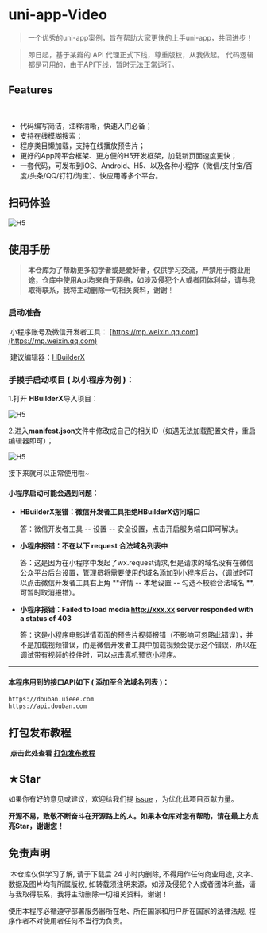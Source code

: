 # uni-app-Video



> 一个优秀的uni-app案例，旨在帮助大家更快的上手uni-app，共同进步！

> 即日起，基于某瓣的 API 代理正式下线，尊重版权，从我做起。
> 代码逻辑都是可用的，由于API下线，暂时无法正常运行。

## Features

​	

- 代码编写简洁，注释清晰，快速入门必备；
- 支持在线模糊搜索；
- 程序类目懒加载，支持在线播放预告片；
- 更好的App跨平台框架、更方便的H5开发框架，加载新页面速度更快；
- 一套代码，可发布到iOS、Android、H5、以及各种小程序（微信/支付宝/百度/头条/QQ/钉钉/淘宝）、快应用等多个平台。



## 扫码体验



![H5](http://www.zhaohongcheng.com:8100/github/ma.jpg)



## 使用手册

> ​	**本仓库为了帮助更多初学者或是爱好者，仅供学习交流，严禁用于商业用途，仓库中使用Api均来自于网络，如涉及侵犯个人或者团体利益，请与我取得联系，我将主动删除一切相关资料，谢谢**！



### 启动准备

​	小程序账号及微信开发者工具： [https://mp.weixin.qq.com](https://mp.weixin.qq.com)

​	建议编辑器：[HBuilderX](https://www.dcloud.io/hbuilderx.html)



### 手摸手启动项目 ( 以小程序为例 )：

1.打开 **HBuilderX**导入项目：

![H5](http://www.zhaohongcheng.com:8100/github/improt.png)



2.进入**manifest.json**文件中修改成自己的相关ID（如遇无法加载配置文件，重启编辑器即可）；

![H5](http://www.zhaohongcheng.com:8100/github/main.png)



接下来就可以正常使用啦~



#### 小程序启动可能会遇到问题：

- **HBuilderX报错：微信开发者工具拒绝HBuilderX访问端口**

  答：微信开发者工具 -- 设置 -- 安全设置，点击开启服务端口即可解决。

  

- **小程序报错：不在以下 request 合法域名列表中**

  答：这是因为在小程序中发起了wx.request请求,但是请求的域名没有在微信公众平台后台设置，管理员将需要使用的域名添加到小程序后台，（调试时可以点击微信开发者工具右上角 **详情 -- 本地设置 -- 勾选不校验合法域名 **,可暂时取消报错）。

  

- **小程序报错：Failed to load media http://xxx.xx server responded with a status of 403**

  答：这是小程序电影详情页面的预告片视频报错（不影响可忽略此错误），并不是加载视频错误，而是微信开发者工具中加载视频会提示这个错误，所以在调试带有视频的控件时，可以点击真机预览小程序。



------

#### 本程序用到的接口API如下 ( 添加至合法域名列表 )：

```
https://douban.uieee.com
https://api.douban.com
```



## 打包发布教程

​	**点击此处查看 [打包发布教程](https://uniapp.dcloud.net.cn/quickstart?id=%e5%8f%91%e5%b8%83uni-app)**



## ★Star

 如果你有好的意见或建议，欢迎给我们提 [issue](https://github.com/Tzlibai/uni-app-video/issues) ，为优化此项目贡献力量。

**开源不易，致敬不断奋斗在开源路上的人。如果本仓库对您有帮助，请在最上方点亮Star，谢谢您！**



## 免责声明

​		本仓库仅供学习了解, 请于下载后 24 小时内删除, 不得用作任何商业用途, 文字、数据及图片均有所属版权, 如转载须注明来源，如涉及侵犯个人或者团体利益，请与我取得联系，我将主动删除一切相关资料，谢谢！



使用本程序必循遵守部署服务器所在地、所在国家和用户所在国家的法律法规, 程序作者不对使用者任何不当行为负责。



